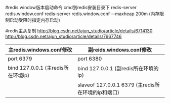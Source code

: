 #redis window版本启动命令
cmd到redis安装目录下
redis-server redis.window.conf
redis-server redis.window.conf --maxheap 200m (内存限制启动受阻时指定内存启动)

#redis主从复制
http://blog.csdn.net/ajun_studio/article/details/6714130
http://blog.csdn.net/ajun_studio/article/details/7667746

|主redis.windows.conf修改                 | 副reids.windows.conf修改             |
|---------------------------------------- |-------------------------------------|
|port 6379                                | port 6380                           |
|bind 127.0.0.1   (主redis所在环境ip)      |bind 127.0.0.1 (副redis所在环境的ip)  |
|                                         |slaveof 127.0.0.1 6379 (主redis所在环境的ip和端口)

 
